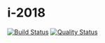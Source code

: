 # i-2018

[![Build Status](https://travis-ci.org/matheuspiment/i-2018.svg?branch=master)](https://travis-ci.org/matheuspiment/i-2018)
[![Quality Status](https://sonarcloud.io/api/project_badges/measure?project=br.ufg.inf.es.integracao%3Aarquivos&metric=alert_status)](https://sonarcloud.io/dashboard?id=br.ufg.inf.es.integracao%3Aarquivos)
